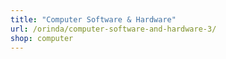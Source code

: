 ```yaml
---
title: "Computer Software & Hardware"
url: /orinda/computer-software-and-hardware-3/
shop: computer
---
```

